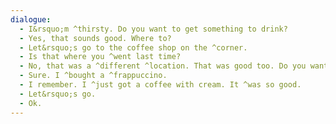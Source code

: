 ```yaml
---
dialogue:
  - I&rsquo;m ^thirsty. Do you want to get something to drink?
  - Yes, that sounds good. Where to?
  - Let&rsquo;s go to the coffee shop on the ^corner.
  - Is that where you ^went last time?
  - No, that was a ^different ^location. That was good too. Do you want to go there again?
  - Sure. I ^bought a ^frappuccino.
  - I remember. I ^just got a coffee with cream. It ^was so good.
  - Let&rsquo;s go.
  - Ok.
---
```

